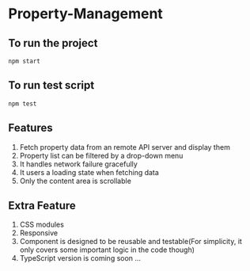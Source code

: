 # Property-Management

## To run the project
`npm start`

## To run test script
`npm test`

## Features
1. Fetch property data from an remote API server and display them
2. Property list can be filtered by a drop-down menu
3. It handles network failure gracefully
4. It users a loading state when fetching data
5. Only the content area is scrollable

## Extra Feature
1. CSS modules
2. Responsive
3. Component is designed to be reusable and testable(For simplicity, it only covers some important logic in the code though)
4. TypeScript version is coming soon ...